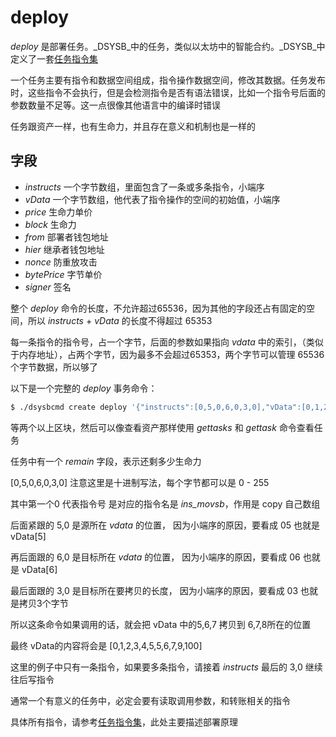# deploy

_deploy_ 是部署任务。_DSYSB_中的任务，类似以太坊中的智能合约。_DSYSB_中定义了一套[任务指令集](dsysbinstruction_zh.md)

一个任务主要有指令和数据空间组成，指令操作数据空间，修改其数据。任务发布时，这些指令不会执行，但是会检测指令是否有语法错误，比如一个指令号后面的参数数量不足等。这一点很像其他语言中的编译时错误

任务跟资产一样，也有生命力，并且存在意义和机制也是一样的

## 字段
- _instructs_ 一个字节数组，里面包含了一条或多条指令，小端序
- _vData_ 一个字节数组，他代表了指令操作的空间的初始值，小端序
- _price_ 生命力单价
- _block_ 生命力
- _from_ 部署者钱包地址
- _hier_ 继承者钱包地址
- _nonce_ 防重放攻击
- _bytePrice_ 字节单价
- _signer_ 签名


整个 _deploy_ 命令的长度，不允许超过65536，因为其他的字段还占有固定的空间，所以 _instructs_ + _vData_ 的长度不得超过 65353

每一条指令的指令号，占一个字节，后面的参数如果指向 _vdata_ 中的索引，（类似于内存地址），占两个字节，因为最多不会超过65353，两个字节可以管理 65536个字节数据，所以够了

以下是一个完整的 _deploy_ 事务命令：

```bash
$ ./dsysbcmd create deploy '{"instructs":[0,5,0,6,0,3,0],"vData":[0,1,2,3,4,5,6,7,8,9,100],"from":"DCUz2Z2D8C9YC7ZWaVBwAx16vygpAG4fST","price":1,"blocks":10000,"bytePrice":1}'
```

等两个以上区块，然后可以像查看资产那样使用 _gettasks_ 和 _gettask_ 命令查看任务

任务中有一个 _remain_ 字段，表示还剩多少生命力

[0,5,0,6,0,3,0] 注意这里是十进制写法，每个字节都可以是 0 - 255

其中第一个0 代表指令号 是对应的指令名是 _ins\_movsb_，作用是 copy 自己数组

后面紧跟的 5,0 是源所在 _vdata_ 的位置， 因为小端序的原因，要看成 05 也就是 vData[5] 

再后面跟的 6,0 是目标所在 _vdata_ 的位置， 因为小端序的原因，要看成 06 也就是 vData[6] 

最后面跟的 3,0 是目标所在要拷贝的长度， 因为小端序的原因，要看成 03 也就是拷贝3个字节

所以这条命令如果调用的话，就会把 vData 中的5,6,7 拷贝到 6,7,8所在的位置

最终 vData的内容将会是 [0,1,2,3,4,5,5,6,7,9,100]

这里的例子中只有一条指令，如果要多条指令，请接着 _instructs_ 最后的 3,0 继续往后写指令

通常一个有意义的任务中，必定会要有读取调用参数，和转账相关的指令

具体所有指令，请参考[任务指令集](dsysbinstruction_zh.md)，此处主要描述部署原理
